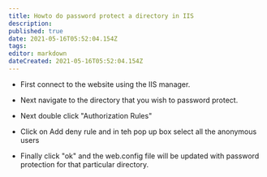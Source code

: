 ```yaml
---
title: Howto do password protect a directory in IIS
description: 
published: true
date: 2021-05-16T05:52:04.154Z
tags: 
editor: markdown
dateCreated: 2021-05-16T05:52:04.154Z
---
```


- First connect to the website using the IIS manager.
 
- Next navigate to the directory that you wish to password protect.

- Next double click "Authorization Rules" 

- Click on Add deny rule and in teh pop up box select all the anonymous users

-  Finally click "ok" and the web.config file will be updated with password protection for that particular directory.